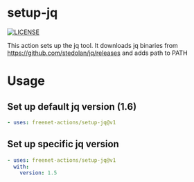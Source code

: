 # setup-jq
[![LICENSE](https://img.shields.io/github/license/md-actions/setup-jq)](https://github.com/md-actions/setup-jq/blob/main/LICENSE)

This action sets up the jq tool. It downloads jq binaries from https://github.com/stedolan/jq/releases and adds path to PATH

   
# Usage
## Set up default jq version (1.6)
```yaml
- uses: freenet-actions/setup-jq@v1
```
## Set up specific jq version
```yaml
- uses: freenet-actions/setup-jq@v1
  with:
    version: 1.5
```
